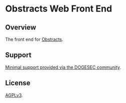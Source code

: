 # Obstracts Web Front End

## Overview

The front end for [Obstracts](https://www.obstracts.com/).

## Support

[Minimal support provided via the DOGESEC community](https://community.dogesec.com/).

## License

[AGPLv3](/LICENSE).